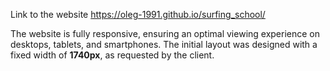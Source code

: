 Link to the website https://oleg-1991.github.io/surfing_school/

The website is fully responsive, ensuring an optimal viewing experience on desktops, tablets, and smartphones.
The initial layout was designed with a fixed width of **1740px**, as requested by the client.
